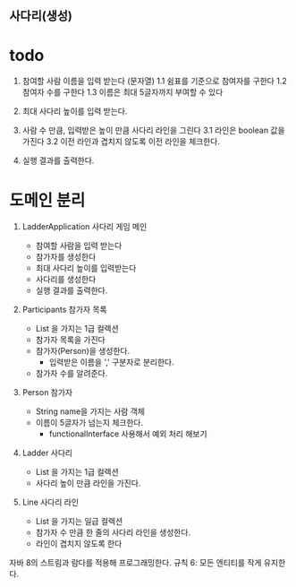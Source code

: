## 사다리(생성)

# todo
1. 참여할 사람 이름을 입력 받는다 (문자열)
    1.1 쉼표를 기준으로 참여자를 구한다
    1.2 참여자 수를 구한다
    1.3 이름은 최대 5글자까지 부여할 수 있다
2. 최대 사다리 높이를 입력 받는다.

3. 사람 수 만큼, 입력받은 높이 만큼 사다리 라인을 그린다
    3.1 라인은 boolean 값을 가진다
    3.2 이전 라인과 겹치지 않도록 이전 라인을 체크한다.
    
4. 실행 결과를 출력한다.

# 도메인 분리
1. LadderApplication 사다리 게임 메인
    - 참여할 사람을 입력 받는다
    - 참가자를 생성한다
    - 최대 사다리 높이를 입력받는다
    - 사다리를 생성한다
    - 실행 결과를 출력한다.
    
2. Participants 참가자 목록
    - List<Person> 을 가지는 1급 컬렉션
    - 참가자 목록을 가진다
    - 참가자(Person)을 생성한다.
        - 입력받은 이름을 ',' 구분자로 분리한다.
    - 참가자 수를 알려준다.
    
3. Person 참가자
    - String name을 가지는 사람 객체
    - 이름이 5글자가 넘는지 체크한다.
        * functionalInterface 사용해서 예외 처리 해보기
        
5. Ladder 사다리
    - List<Line> 을 가지는 1급 컬렉션
    - 사다리 높이 만큼 라인을 가진다.
    
6. Line 사다리 라인
    - List<Boolean> 을 가지는 일급 컬렉션
    - 참가자 수 만큼 한 줄의 사다리 라인을 생성한다.
    - 라인이 겹치지 않도록 한다


자바 8의 스트림과 람다를 적용해 프로그래밍한다.
규칙 6: 모든 엔티티를 작게 유지한다.
